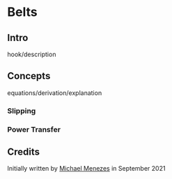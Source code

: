# Belts

## Intro

hook/description


## Concepts

equations/derivation/explanation

### Slipping

### Power Transfer


## Credits

Initially written by [Michael Menezes](https://github.com/Menezmic21/) in September 2021
